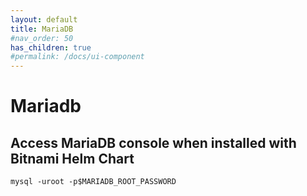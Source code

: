 ```yaml
---
layout: default
title: MariaDB
#nav_order: 50
has_children: true
#permalink: /docs/ui-component
---
```


# Mariadb

## Access MariaDB console when installed with Bitnami Helm Chart

```
mysql -uroot -p$MARIADB_ROOT_PASSWORD
```
